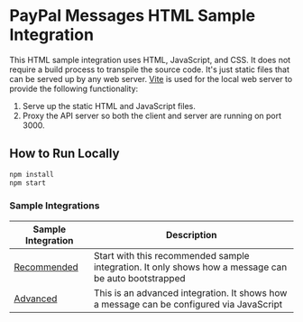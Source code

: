 # PayPal Messages HTML Sample Integration

This HTML sample integration uses HTML, JavaScript, and CSS. It does not require a build process to transpile the source code. It's just static files that can be served up by any web server. [Vite](https://vite.dev/) is used for the local web server to provide the following functionality:

1. Serve up the static HTML and JavaScript files.
2. Proxy the API server so both the client and server are running on port 3000.

## How to Run Locally

```bash
npm install
npm start
```

### Sample Integrations

| Sample Integration                        | Description                                                                                          |
| ----------------------------------------- | ---------------------------------------------------------------------------------------------------- |
| [Recommended](src/recommended/index.html) | Start with this recommended sample integration. It only shows how a message can be auto bootstrapped |
| [Advanced](src/advanced/index.html)       | This is an advanced integration. It shows how a message can be configured via JavaScript             |
